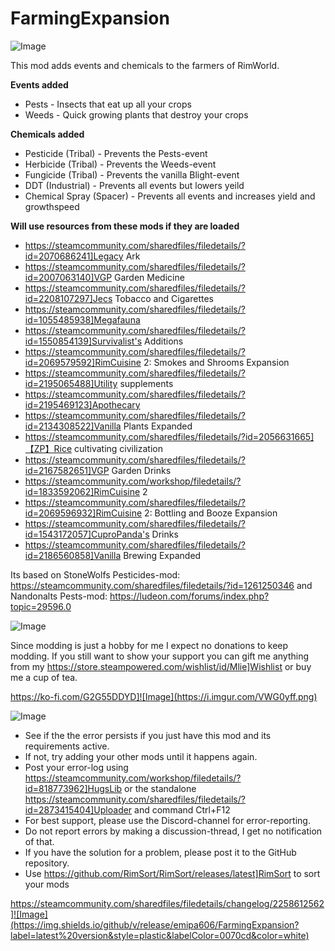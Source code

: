 # FarmingExpansion

![Image](https://i.imgur.com/iCj5o7O.png)


This mod adds events and chemicals to the farmers of RimWorld.

**Events added**


- Pests - Insects that eat up all your crops
- Weeds - Quick growing plants that destroy your crops


	
**Chemicals added**


- Pesticide (Tribal) - Prevents the Pests-event
- Herbicide (Tribal) - Prevents the Weeds-event
- Fungicide (Tribal) - Prevents the vanilla Blight-event
- DDT (Industrial) - Prevents all events but lowers yeild
- Chemical Spray (Spacer) - Prevents all events and increases yield and growthspeed



**Will use resources from these mods if they are loaded**


- https://steamcommunity.com/sharedfiles/filedetails/?id=2070686241]Legacy Ark
- https://steamcommunity.com/sharedfiles/filedetails/?id=2007063140]VGP Garden Medicine
- https://steamcommunity.com/sharedfiles/filedetails/?id=2208107297]Jecs Tobacco and Cigarettes
- https://steamcommunity.com/sharedfiles/filedetails/?id=1055485938]Megafauna
- https://steamcommunity.com/sharedfiles/filedetails/?id=1550854139]Survivalist's Additions
- https://steamcommunity.com/sharedfiles/filedetails/?id=2069579592]RimCuisine 2: Smokes and Shrooms Expansion
- https://steamcommunity.com/sharedfiles/filedetails/?id=2195065488]Utility supplements
- https://steamcommunity.com/sharedfiles/filedetails/?id=2195469123]Apothecary
- https://steamcommunity.com/sharedfiles/filedetails/?id=2134308522]Vanilla Plants Expanded
- https://steamcommunity.com/sharedfiles/filedetails/?id=2056631665]【ZP】Rice cultivating civilization
- https://steamcommunity.com/sharedfiles/filedetails/?id=2167582651]VGP Garden Drinks
- https://steamcommunity.com/workshop/filedetails/?id=1833592062]RimCuisine 2
- https://steamcommunity.com/sharedfiles/filedetails/?id=2069596932]RimCuisine 2: Bottling and Booze Expansion
- https://steamcommunity.com/sharedfiles/filedetails/?id=1543172057]CuproPanda's Drinks
- https://steamcommunity.com/sharedfiles/filedetails/?id=2186560858]Vanilla Brewing Expanded


	
Its based on StoneWolfs Pesticides-mod:
https://steamcommunity.com/sharedfiles/filedetails/?id=1261250346
and Nandonalts Pests-mod:
https://ludeon.com/forums/index.php?topic=29596.0


![Image](https://i.imgur.com/Ds0rBAD.png)

Since modding is just a hobby for me I expect no donations to keep modding. If you still want to show your support you can gift me anything from my https://store.steampowered.com/wishlist/id/Mlie]Wishlist or buy me a cup of tea.

https://ko-fi.com/G2G55DDYD]![Image](https://i.imgur.com/VWG0yff.png)


![Image](https://i.imgur.com/5xwDG6H.png)



-  See if the the error persists if you just have this mod and its requirements active.
-  If not, try adding your other mods until it happens again.
-  Post your error-log using https://steamcommunity.com/workshop/filedetails/?id=818773962]HugsLib or the standalone https://steamcommunity.com/sharedfiles/filedetails/?id=2873415404]Uploader and command Ctrl+F12
-  For best support, please use the Discord-channel for error-reporting.
-  Do not report errors by making a discussion-thread, I get no notification of that.
-  If you have the solution for a problem, please post it to the GitHub repository.
-  Use https://github.com/RimSort/RimSort/releases/latest]RimSort to sort your mods



https://steamcommunity.com/sharedfiles/filedetails/changelog/2258612562]![Image](https://img.shields.io/github/v/release/emipa606/FarmingExpansion?label=latest%20version&style=plastic&labelColor=0070cd&color=white)

